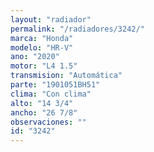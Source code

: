 ```yaml
---
layout: "radiador"
permalink: "/radiadores/3242/"
marca: "Honda"
modelo: "HR-V"
ano: "2020"
motor: "L4 1.5"
transmision: "Automática"
parte: "1901051BH51"
clima: "Con clima"
alto: "14 3/4"
ancho: "26 7/8"
observaciones: ""
id: "3242"
---
```


